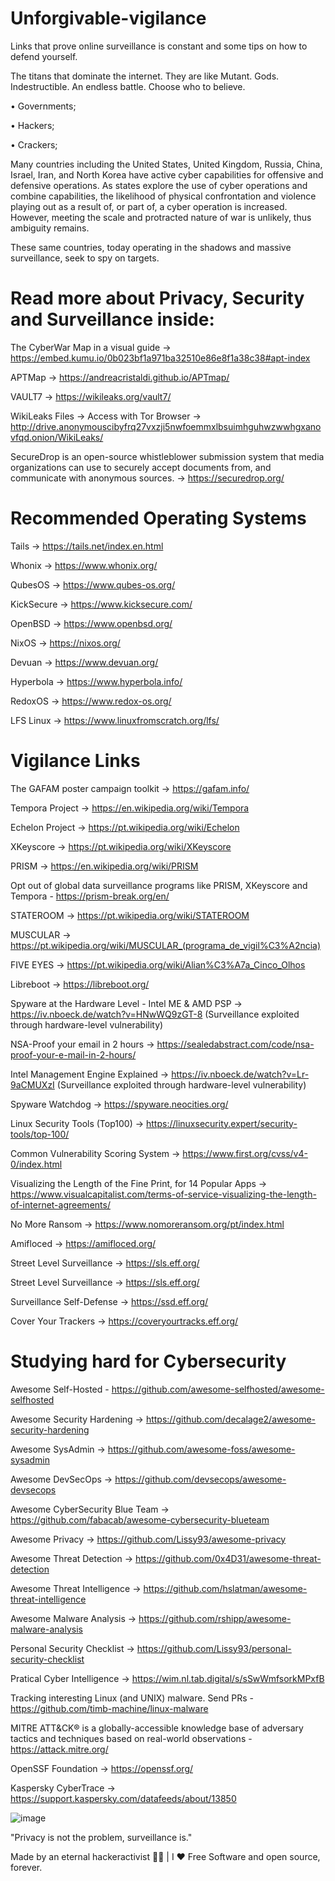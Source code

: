 # Unforgivable-vigilance
Links that prove online surveillance is constant and some tips on how to defend yourself. 

The titans that dominate the internet. They are like Mutant. Gods. Indestructible. An endless battle. Choose who to believe.

• Governments;

• Hackers; 

• Crackers;

Many countries including the United States, United Kingdom, Russia, China, Israel, Iran, and North Korea have active cyber capabilities for offensive and defensive operations. As states explore the use of cyber operations and combine capabilities, the likelihood of physical confrontation and violence playing out as a result of, or part of, a cyber operation is increased. However, meeting the scale and protracted nature of war is unlikely, thus ambiguity remains. 

These same countries, today operating in the shadows and massive surveillance, seek to spy on targets.

# Read more about Privacy, Security and Surveillance inside: 

The CyberWar Map in a visual guide -> https://embed.kumu.io/0b023bf1a971ba32510e86e8f1a38c38#apt-index

APTMap -> https://andreacristaldi.github.io/APTmap/

VAULT7 -> https://wikileaks.org/vault7/

WikiLeaks Files -> Access with Tor Browser -> http://drive.anonymouscibyfrq27vxzji5nwfoemmxlbsuimhguhwzwwhgxanovfqd.onion/WikiLeaks/

SecureDrop is an open-source whistleblower submission system that media organizations can use to securely accept documents from, and communicate with anonymous sources. -> https://securedrop.org/

# Recommended Operating Systems

Tails -> https://tails.net/index.en.html

Whonix -> https://www.whonix.org/

QubesOS -> https://www.qubes-os.org/

KickSecure -> https://www.kicksecure.com/

OpenBSD -> https://www.openbsd.org/

NixOS -> https://nixos.org/

Devuan -> https://www.devuan.org/

Hyperbola -> https://www.hyperbola.info/

RedoxOS -> https://www.redox-os.org/

LFS Linux -> https://www.linuxfromscratch.org/lfs/

# Vigilance Links 

The GAFAM poster campaign toolkit -> https://gafam.info/

Tempora Project -> https://en.wikipedia.org/wiki/Tempora

Echelon Project -> https://pt.wikipedia.org/wiki/Echelon

XKeyscore -> https://pt.wikipedia.org/wiki/XKeyscore

PRISM -> https://en.wikipedia.org/wiki/PRISM

Opt out of global data surveillance programs like PRISM, XKeyscore and Tempora - https://prism-break.org/en/

STATEROOM -> https://pt.wikipedia.org/wiki/STATEROOM

MUSCULAR -> https://pt.wikipedia.org/wiki/MUSCULAR_(programa_de_vigil%C3%A2ncia)

FIVE EYES -> https://pt.wikipedia.org/wiki/Alian%C3%A7a_Cinco_Olhos

Libreboot -> https://libreboot.org/

Spyware at the Hardware Level - Intel ME & AMD PSP -> https://iv.nboeck.de/watch?v=HNwWQ9zGT-8  (Surveillance exploited through hardware-level vulnerability)

NSA-Proof your email in 2 hours -> https://sealedabstract.com/code/nsa-proof-your-e-mail-in-2-hours/

Intel Management Engine Explained -> https://iv.nboeck.de/watch?v=Lr-9aCMUXzI (Surveillance exploited through hardware-level vulnerability)

Spyware Watchdog -> https://spyware.neocities.org/

Linux Security Tools (Top100) -> https://linuxsecurity.expert/security-tools/top-100/

Common Vulnerability Scoring System -> https://www.first.org/cvss/v4-0/index.html

Visualizing the Length of the Fine Print, for 14 Popular Apps -> https://www.visualcapitalist.com/terms-of-service-visualizing-the-length-of-internet-agreements/

No More Ransom -> https://www.nomoreransom.org/pt/index.html

Amifloced -> https://amifloced.org/

Street Level Surveillance -> https://sls.eff.org/


Street Level Surveillance -> https://sls.eff.org/

Surveillance Self-Defense -> https://ssd.eff.org/

Cover Your Trackers -> https://coveryourtracks.eff.org/

# Studying hard for Cybersecurity 

Awesome Self-Hosted - https://github.com/awesome-selfhosted/awesome-selfhosted

Awesome Security Hardening -> https://github.com/decalage2/awesome-security-hardening

Awesome SysAdmin -> https://github.com/awesome-foss/awesome-sysadmin

Awesome DevSecOps -> https://github.com/devsecops/awesome-devsecops

Awesome CyberSecurity Blue Team -> https://github.com/fabacab/awesome-cybersecurity-blueteam

Awesome Privacy -> https://github.com/Lissy93/awesome-privacy

Awesome Threat Detection -> https://github.com/0x4D31/awesome-threat-detection

Awesome Threat Intelligence -> https://github.com/hslatman/awesome-threat-intelligence
 
Awesome Malware Analysis -> https://github.com/rshipp/awesome-malware-analysis

Personal Security Checklist -> https://github.com/Lissy93/personal-security-checklist

Pratical Cyber Intelligence -> https://wim.nl.tab.digital/s/sSwWmfsorkMPxfB

Tracking interesting Linux (and UNIX) malware. Send PRs - https://github.com/timb-machine/linux-malware

MITRE ATT&CK® is a globally-accessible knowledge base of adversary tactics and techniques based on real-world observations -  https://attack.mitre.org/

OpenSSF Foundation -> https://openssf.org/

Kaspersky CyberTrace -> https://support.kaspersky.com/datafeeds/about/13850





![image](https://github.com/stnert/Unforgivable-vigilance/assets/48295298/3f10ea75-39bd-4e97-a4f2-43ffceee7dca)

"Privacy is not the problem, surveillance is."

Made by an eternal hackeractivist 🕵️‍♂️ | I ❤️ Free Software and open source, forever. 


